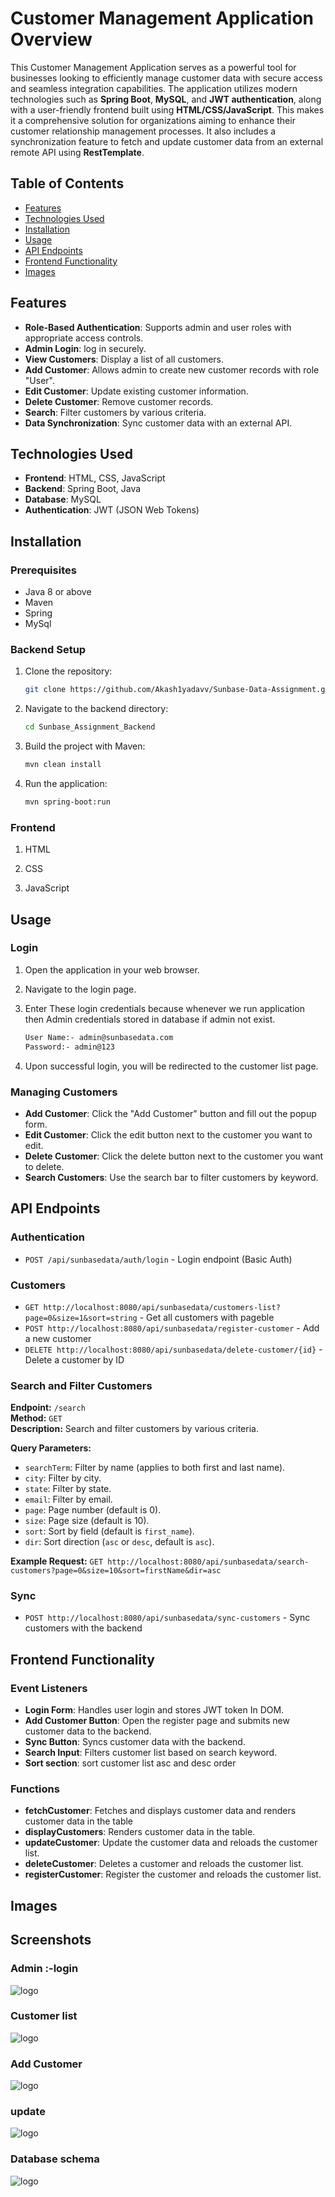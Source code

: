 # Customer Management Application Overview

This Customer Management Application serves as a powerful tool for businesses looking to efficiently manage customer data with secure access and seamless integration capabilities. The application utilizes modern technologies such as **Spring Boot**, **MySQL**, and **JWT authentication**, along with a user-friendly frontend built using **HTML/CSS/JavaScript**. This makes it a comprehensive solution for organizations aiming to enhance their customer relationship management processes. It also includes a synchronization feature to fetch and update customer data from an external remote API using **RestTemplate**.


## Table of Contents

- [Features](#features)
- [Technologies Used](#technologies-used)
- [Installation](#installation)
- [Usage](#usage)
- [API Endpoints](#api-endpoints)
- [Frontend Functionality](#frontend-functionality)
- [Images](#images)

## Features

- **Role-Based Authentication**: Supports admin and user roles with appropriate access controls.
- **Admin Login**: log in securely.
- **View Customers**: Display a list of all customers.
- **Add Customer**: Allows admin to create new customer records with role "User".
- **Edit Customer**: Update existing customer information.
- **Delete Customer**: Remove customer records.
- **Search**: Filter customers by various criteria.
- **Data Synchronization**: Sync customer data with an external API.

## Technologies Used

- **Frontend**: HTML, CSS, JavaScript
- **Backend**: Spring Boot, Java
- **Database**: MySQL 
- **Authentication**: JWT (JSON Web Tokens)

## Installation

### Prerequisites

- Java 8 or above
- Maven
- Spring
- MySql

### Backend Setup

1. Clone the repository:

    ```sh
    git clone https://github.com/Akash1yadavv/Sunbase-Data-Assignment.git
    ```

2. Navigate to the backend directory:

    ```sh
    cd Sunbase_Assignment_Backend
    ```

3. Build the project with Maven:

    ```sh
    mvn clean install
    ```

4. Run the application:

    ```sh
    mvn spring-boot:run
    ```

### Frontend 

1. HTML

2. CSS

3. JavaScript

## Usage

### Login

1. Open the application in your web browser.
2. Navigate to the login page.
3. Enter These login credentials because whenever we run application then Admin credentials stored in database if admin not exist. 
    ```sh
    User Name:- admin@sunbasedata.com
    Password:- admin@123
    ```
    
   
5. Upon successful login, you will be redirected to the customer list page.

### Managing Customers

- **Add Customer**: Click the "Add Customer" button and fill out the popup form.
- **Edit Customer**: Click the edit button next to the customer you want to edit.
- **Delete Customer**: Click the delete button next to the customer you want to delete.
- **Search Customers**: Use the search bar to filter customers by keyword.

## API Endpoints

### Authentication

- `POST /api/sunbasedata/auth/login` - Login endpoint (Basic Auth)

### Customers

- `GET http://localhost:8080/api/sunbasedata/customers-list?page=0&size=1&sort=string` - Get all customers with pageble 
- `POST http://localhost:8080/api/sunbasedata/register-customer` - Add a new customer
- `DELETE http://localhost:8080/api/sunbasedata/delete-customer/{id}` - Delete a customer by ID
### Search and Filter Customers

**Endpoint:** `/search`  
**Method:** `GET`  
**Description:** Search and filter customers by various criteria.

**Query Parameters:**
- `searchTerm`: Filter by name (applies to both first and last name).
- `city`: Filter by city.
- `state`: Filter by state.
- `email`: Filter by email.
- `page`: Page number (default is 0).
- `size`: Page size (default is 10).
- `sort`: Sort by field (default is `first_name`).
- `dir`: Sort direction (`asc` or `desc`, default is `asc`).

**Example Request:**
     ``` GET http://localhost:8080/api/sunbasedata/search-customers?page=0&size=10&sort=firstName&dir=asc
     ```
### Sync

- `POST http://localhost:8080/api/sunbasedata/sync-customers` - Sync customers with the backend

## Frontend Functionality

### Event Listeners

- **Login Form**: Handles user login and stores JWT token In DOM.
- **Add Customer Button**: Open the register page and  submits new customer data to the backend.
- **Sync Button**: Syncs customer data with the backend.
- **Search Input**: Filters customer list based on search keyword.
- **Sort section**: sort customer list asc and desc order

### Functions

- **fetchCustomer**: Fetches and displays customer data and renders customer data in the table
- **displayCustomers**: Renders customer data in the table.
- **updateCustomer**: Update the customer data and reloads the customer list.
- **deleteCustomer**: Deletes a customer and reloads the customer list.
- **registerCustomer**: Register the customer and reloads the customer list.

## Images

## Screenshots

### Admin :-login

![logo](https://github.com/Akash1yadavv/Sunbase-Data-Assignment/blob/main/images/Login_Page.png)

### Customer list 

![logo](https://github.com/Akash1yadavv/Sunbase-Data-Assignment/blob/main/images/customer_list_page.png)

### Add Customer

![logo](https://github.com/Akash1yadavv/Sunbase-Data-Assignment/blob/main/images/Register_Cutomer_Page.png)

### update

![logo](https://github.com/Akash1yadavv/Sunbase-Data-Assignment/blob/main/images/Update_customer_page.png)

### Database schema

![logo](https://github.com/Akash1yadavv/Sunbase-Data-Assignment/blob/main/images/Database_Schema.png)

